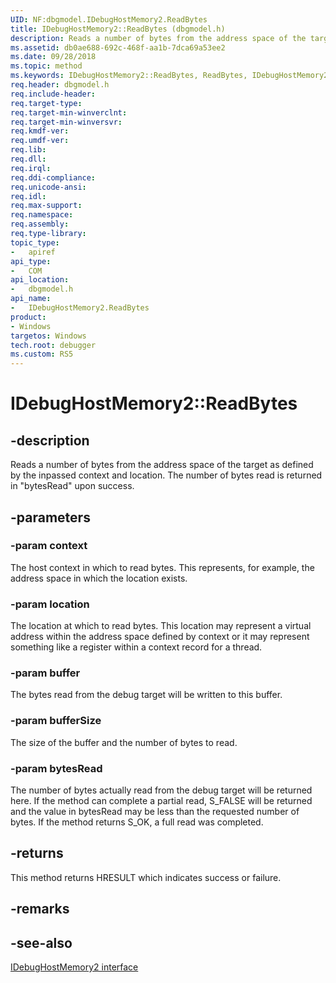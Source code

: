 ```yaml
---
UID: NF:dbgmodel.IDebugHostMemory2.ReadBytes
title: IDebugHostMemory2::ReadBytes (dbgmodel.h)
description: Reads a number of bytes from the address space of the target as defined by the inpassed context and location.
ms.assetid: db0ae688-692c-468f-aa1b-7dca69a53ee2
ms.date: 09/28/2018
ms.topic: method
ms.keywords: IDebugHostMemory2::ReadBytes, ReadBytes, IDebugHostMemory2.ReadBytes, IDebugHostMemory2::ReadBytes, IDebugHostMemory2.ReadBytes
req.header: dbgmodel.h
req.include-header:
req.target-type:
req.target-min-winverclnt:
req.target-min-winversvr:
req.kmdf-ver:
req.umdf-ver:
req.lib:
req.dll:
req.irql: 
req.ddi-compliance:
req.unicode-ansi:
req.idl:
req.max-support:
req.namespace:
req.assembly:
req.type-library: 
topic_type: 
-	apiref
api_type: 
-	COM
api_location: 
-	dbgmodel.h
api_name: 
-	IDebugHostMemory2.ReadBytes
product:
- Windows
targetos: Windows
tech.root: debugger
ms.custom: RS5
---
```


# IDebugHostMemory2::ReadBytes


## -description

Reads a number of bytes from the address space of the target as defined by the inpassed context and location.
The number of bytes read is returned in "bytesRead" upon success.

## -parameters

### -param context
The host context in which to read bytes.  This represents, for example, the address space in which the location exists.

### -param location
The location at which to read bytes.  This location may represent a virtual address within the address space defined by context or it may represent something like a register within a context record for a thread.

### -param buffer
The bytes read from the debug target will be written to this buffer.

### -param bufferSize
The size of the buffer and the number of bytes to read.

### -param bytesRead
The number of bytes actually read from the debug target will be returned here.  If the method can complete a partial read, S_FALSE will be returned and the value in bytesRead may be less than the requested number of bytes.  If the method returns S_OK, a full read was completed.

## -returns
This method returns HRESULT which indicates success or failure.

## -remarks

## -see-also

[IDebugHostMemory2 interface](nn-dbgmodel-idebughostmemory2.md)
